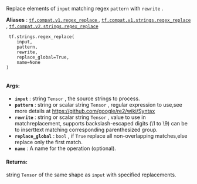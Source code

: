 Replace elements of  `input`  matching regex  `pattern`  with  `rewrite` .

**Aliases** : [ `tf.compat.v1.regex_replace` ](/api_docs/python/tf/strings/regex_replace), [ `tf.compat.v1.strings.regex_replace` ](/api_docs/python/tf/strings/regex_replace), [ `tf.compat.v2.strings.regex_replace` ](/api_docs/python/tf/strings/regex_replace)

```
 tf.strings.regex_replace(
    input,
    pattern,
    rewrite,
    replace_global=True,
    name=None
)
 
```

#### Args:
- **`input`** : string  `Tensor` , the source strings to process.
- **`pattern`** : string or scalar string  `Tensor` , regular expression to use,see more details at https://github.com/google/re2/wiki/Syntax
- **`rewrite`** : string or scalar string  `Tensor` , value to use in matchreplacement, supports backslash-escaped digits (\1 to \9) can be to inserttext matching corresponding parenthesized group.
- **`replace_global`** :  `bool` , if  `True`  replace all non-overlapping matches,else replace only the first match.
- **`name`** : A name for the operation (optional).


#### Returns:
string  `Tensor`  of the same shape as  `input`  with specified replacements.

